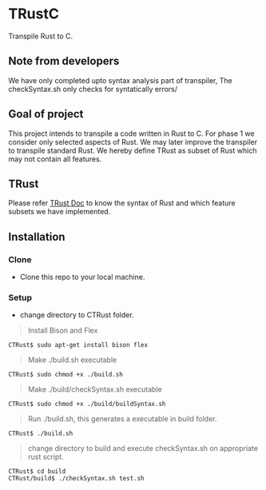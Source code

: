 # TRustC
Transpile Rust to C.


## Note from developers
We have only completed upto syntax analysis part of transpiler, The checkSyntax.sh only checks for syntatically errors/

## Goal of project
This project intends to transpile a code written in Rust to C. For phase 1 we consider only selected aspects of Rust. We may later improve the transpiler to transpile standard Rust. We hereby define TRust as subset of Rust which may not contain all features. 

## TRust
Please refer [TRust Doc](docs\TRust.md "Syntax Documentation of Rust that we have implemented") to know the syntax of Rust and which feature subsets we have implemented.


## Installation

### Clone

- Clone this repo to your local machine.

### Setup

- change directory to CTRust folder.

> Install Bison and Flex 

```shell
CTRust$ sudo apt-get install bison flex
```

> Make ./build.sh executable

```shell
CTRust$ sudo chmod +x ./build.sh
```

> Make ./build/checkSyntax.sh executable

```shell
CTRust$ sudo chmod +x ./build/buildSyntax.sh
```
> Run ./build.sh, this generates a executable in build folder.

```shell
CTRust$ ./build.sh
```
> change directory to build and execute checkSyntax.sh on appropriate rust script.

```shell
CTRust$ cd build
CTRust/build$ ./checkSyntax.sh test.sh
```
